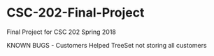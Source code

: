 # CSC-202-Final-Project
Final Project for CSC 202 Spring 2018

KNOWN BUGS - 
  Customers Helped TreeSet not storing all customers

